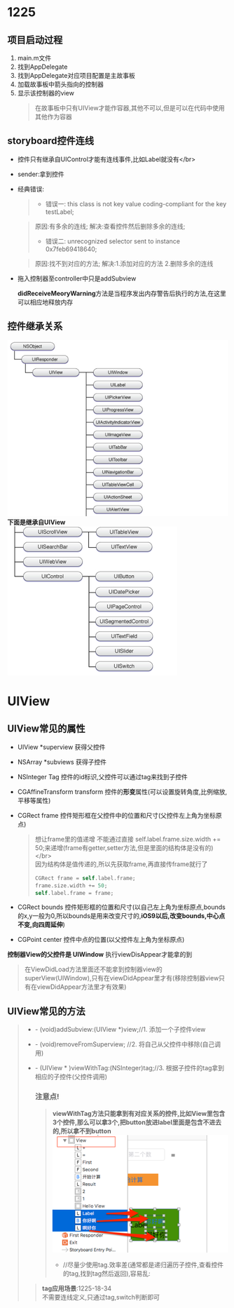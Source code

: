 # 1225

## 项目启动过程

1. main.m文件
2. 找到AppDelegate
3. 找到AppDelegate对应项目配置是主故事板
4. 加载故事板中箭头指向的控制器
5. 显示该控制器的view
   > 在故事板中只有UIView才能作容器,其他不可以,但是可以在代码中使用其他作为容器

## storyboard控件连线

* 控件只有继承自UIControl才能有连线事件,比如Label就没有&lt;/br&gt;
* sender:拿到控件
* 经典错误:
  > * 错误一: this class is not key value coding-compliant for the key testLabel;
  
  >   原因:有多余的连线;
  >   解决:查看控件然后删除多余的连线;
  > * 错误二: unrecognized selector sent to instance 0x7feb69418640;
  
  >   原因:找不到对应的方法;
  >   解决:1.添加对应的方法 2.删除多余的连线
* 拖入控制器至controller中只是addSubview

  **didReceiveMeoryWarning**方法是当程序发出内存警告后执行的方法,在这里可以相应地释放内存

## 控件继承关系

![1.](/1225/images/260268-a1ea00609264aa8f.png)  
**下面是继承自UIView**  
![继承自UIView](/1225/images/260268-0ce40aa4f8a638cd.png)

# UIView

## UIView常见的属性

* UIView \*superview 获得父控件
* NSArray \*subviews 获得子控件
* NSInteger Tag 控件的id标识,父控件可以通过tag来找到子控件
* CGAffineTransform transform 控件的**形变**属性\(可以设置旋转角度,比例缩放,平移等属性\)
* CGRect frame 控件矩形框在父控件中的位置和尺寸\(父控件左上角为坐标原点\)

  > 想让frame里的值递增 不能通过直接 self.label.frame.size.width += 50;来递增\(frame有getter,setter方法,但是里面的结构体是没有的\)&lt;/br&gt;  
  > 因为结构体是值传递的,所以先获取frame,再直接传frame就行了
  >
  > ```objectivec
  > CGRect frame = self.label.frame;
  > frame.size.width += 50;
  > self.label.frame = frame;
  > ```

* CGRect bounds 控件矩形框的位置和尺寸\(以自己左上角为坐标原点,bounds的x,y一般为0,所以bounds是用来改变尺寸的,**iOS9以后,改变bounds,中心点不变,向四周延伸**\)

* CGPoint center 控件中点的位置\(以父控件左上角为坐标原点\)

**控制器View的父控件是 UIWindow**  执行viewDisAppear才能拿的到

> 在ViewDidLoad方法里面还不能拿到控制器view的superView\(UIWindow\),只有在viewDidAppear里才有\(移除控制器view只有在viewDidAppear方法里才有效果\)


## UIView常见的方法

> * \- \(void\)addSubview:\(UIView \*\)view;//1. 添加一个子控件view
> * \- \(void\)removeFromSuperview; //2. 将自己从父控件中移除\(自己调用\)
> * \- \(UIView \* \)viewWithTag:\(NSInteger\)tag;//3. 根据子控件的tag拿到相应的子控件\(父控件调用\)
>   ### 注意点!
>
>   > **viewWithTag方法只能拿到有对应关系的控件,比如View里包含3个控件,那么可以拿3个,把button放进label里面是包含不进去的,所以拿不到button**  
>   > ![](/1225/images/WX20170717-162136.png)
>   >
>   > * //尽量少使用tag.效率差\(通常都是递归遍历子控件,查看控件的tag,找到tag然后返回\),容易乱:
>
> > **tag应用场景**:1225-18-34  
> > 不需要连线定义,只通过tag,switch判断即可




